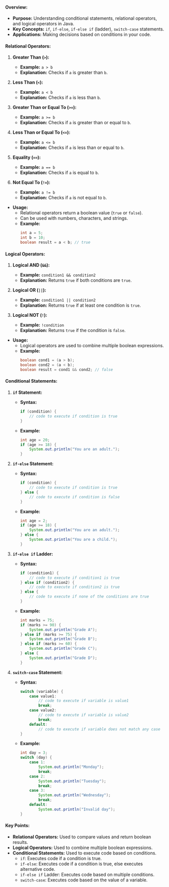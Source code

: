 
#### **Overview:**

- **Purpose:** Understanding conditional statements, relational operators, and logical operators in Java.
- **Key Concepts:** `if`, `if-else`, `if-else if` (ladder), `switch-case` statements.
- **Applications:** Making decisions based on conditions in your code.

#### **Relational Operators:**

1. **Greater Than (`>`):**
   - **Example:** `a > b`
   - **Explanation:** Checks if `a` is greater than `b`.

2. **Less Than (`<`):**
   - **Example:** `a < b`
   - **Explanation:** Checks if `a` is less than `b`.

3. **Greater Than or Equal To (`>=`):**
   - **Example:** `a >= b`
   - **Explanation:** Checks if `a` is greater than or equal to `b`.

4. **Less Than or Equal To (`<=`):**
   - **Example:** `a <= b`
   - **Explanation:** Checks if `a` is less than or equal to `b`.

5. **Equality (`==`):**
   - **Example:** `a == b`
   - **Explanation:** Checks if `a` is equal to `b`.

6. **Not Equal To (`!=`):**
   - **Example:** `a != b`
   - **Explanation:** Checks if `a` is not equal to `b`.

- **Usage:**
  - Relational operators return a boolean value (`true` or `false`).
  - Can be used with numbers, characters, and strings.
  - **Example:**
    ```java
    int a = 5;
    int b = 10;
    boolean result = a < b; // true
    ```

#### **Logical Operators:**

1. **Logical AND (`&&`):**
   - **Example:** `condition1 && condition2`
   - **Explanation:** Returns `true` if both conditions are `true`.

2. **Logical OR (`||`):**
   - **Example:** `condition1 || condition2`
   - **Explanation:** Returns `true` if at least one condition is `true`.

3. **Logical NOT (`!`):**
   - **Example:** `!condition`
   - **Explanation:** Returns `true` if the condition is `false`.

- **Usage:**
  - Logical operators are used to combine multiple boolean expressions.
  - **Example:**
    ```java
    boolean cond1 = (a > b);
    boolean cond2 = (a < b);
    boolean result = cond1 && cond2; // false
    ```

#### **Conditional Statements:**

1. **`if` Statement:**
   - **Syntax:**
     ```java
     if (condition) {
         // code to execute if condition is true
     }
     ```
   - **Example:**
     ```java
     int age = 20;
     if (age >= 18) {
         System.out.println("You are an adult.");
     }
     ```

2. **`if-else` Statement:**
   - **Syntax:**
     ```java
     if (condition) {
         // code to execute if condition is true
     } else {
         // code to execute if condition is false
     }
     ```
   - **Example:**
     ```java
     int age = 2;
     if (age >= 18) {
         System.out.println("You are an adult.");
     } else {
         System.out.println("You are a child.");
     }
     ```

3. **`if-else if` Ladder:**
   - **Syntax:**
     ```java
     if (condition1) {
         // code to execute if condition1 is true
     } else if (condition2) {
         // code to execute if condition2 is true
     } else {
         // code to execute if none of the conditions are true
     }
     ```
   - **Example:**
     ```java
     int marks = 75;
     if (marks >= 90) {
         System.out.println("Grade A");
     } else if (marks >= 75) {
         System.out.println("Grade B");
     } else if (marks >= 60) {
         System.out.println("Grade C");
     } else {
         System.out.println("Grade D");
     }
     ```

4. **`switch-case` Statement:**
   - **Syntax:**
     ```java
     switch (variable) {
         case value1:
             // code to execute if variable is value1
             break;
         case value2:
             // code to execute if variable is value2
             break;
         default:
             // code to execute if variable does not match any case
     }
     ```
   - **Example:**
     ```java
     int day = 3;
     switch (day) {
         case 1:
             System.out.println("Monday");
             break;
         case 2:
             System.out.println("Tuesday");
             break;
         case 3:
             System.out.println("Wednesday");
             break;
         default:
             System.out.println("Invalid day");
     }
     ```

#### **Key Points:**

- **Relational Operators:** Used to compare values and return boolean results.
- **Logical Operators:** Used to combine multiple boolean expressions.
- **Conditional Statements:** Used to execute code based on conditions.
  - `if`: Executes code if a condition is true.
  - `if-else`: Executes code if a condition is true, else executes alternative code.
  - `if-else if` Ladder: Executes code based on multiple conditions.
  - `switch-case`: Executes code based on the value of a variable.


